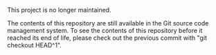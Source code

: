 This project is no longer maintained.

The contents of this repository are still available in the Git
source code management system.  To see the contents of this
repository before it reached its end of life, please check out the
previous commit with "git checkout HEAD^1".


